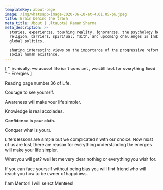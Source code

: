 ```yaml
---
templateKey: about-page
image: /img/whatsapp-image-2020-06-10-at-4.01.05-pm.jpeg
title: Brain behind the trash
meta_title: About | UltaLota| Raman Sharma
meta_description: >-
  stories, experiences, touching reality, ignorances, the psychology behind,
  religion, barriers, spiritual, faith, and upcoming challenges in Indian and
  global politics,

  sharing interesting views on the importance of the progressive reforms in
  social human existence.
---
```

\[ '' ironically, we accept life isn't constant , we still look for everything fixed " - Energies ]

Reading page number 36 of Life. 

Courage to see yourself.

Awareness will make your life simpler.

Knowledge is real accolades.

Confidence is your cloth.

Conquer what is yours.

Life's lessons are simple but we complicated it with our choice. Now most of us are lost, there are reason for everything understanding the energies will make your life simpler. 

What you will get? well let me very clear nothing or everything you wish for.

If you can face yourself without being bias you will find friend who will teach you how to be owner of happiness.

I'am Mentor! I will select Mentees!